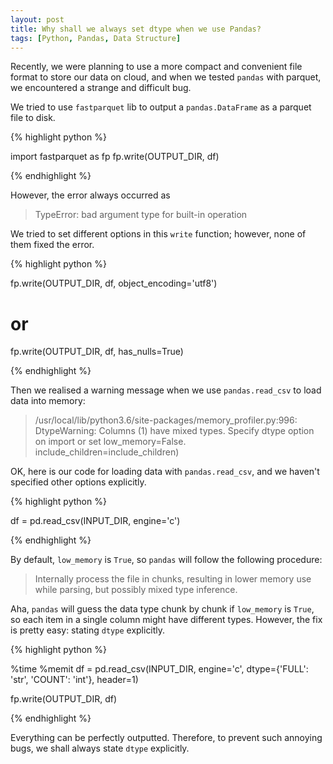 ```yaml
---
layout: post
title: Why shall we always set dtype when we use Pandas?
tags: [Python, Pandas, Data Structure]
---
```


Recently, we were planning to use a more compact and convenient file format to store our data on cloud, and when we tested `pandas` with parquet, we encountered a strange and difficult bug.

We tried to use `fastparquet` lib to output a `pandas.DataFrame` as a parquet file to disk.

{% highlight python %}

import fastparquet as fp
fp.write(OUTPUT_DIR, df)

{% endhighlight %}

However, the error always occurred as

> TypeError: bad argument type for built-in operation

We tried to set different options in this `write` function; however, none of them fixed the error.

{% highlight python %}

fp.write(OUTPUT_DIR, df, object_encoding='utf8')

# or

fp.write(OUTPUT_DIR, df, has_nulls=True)

{% endhighlight %}

Then we realised a warning message when we use `pandas.read_csv` to load data into memory:

> /usr/local/lib/python3.6/site-packages/memory_profiler.py:996: DtypeWarning: Columns (1) have mixed types. Specify dtype option on import or set low_memory=False.
  include_children=include_children)

OK, here is our code for loading data with `pandas.read_csv`, and we haven't specified other options explicitly.

{% highlight python %}

df = pd.read_csv(INPUT_DIR, engine='c')

{% endhighlight %}

By default, `low_memory` is `True`, so `pandas` will follow the following procedure:

> Internally process the file in chunks, resulting in lower memory use
    while parsing, but possibly mixed type inference.

Aha, `pandas` will guess the data type chunk by chunk if `low_memory` is `True`, so each item in a single column might have different types. However, the fix is pretty easy: stating `dtype` explicitly.

{% highlight python %}

%time %memit df = pd.read_csv(INPUT_DIR, engine='c', dtype={'FULL': 'str', 'COUNT': 'int'}, header=1)

fp.write(OUTPUT_DIR, df)

{% endhighlight %}

Everything can be perfectly outputted. Therefore, to prevent such annoying bugs, we shall always state `dtype` explicitly.

